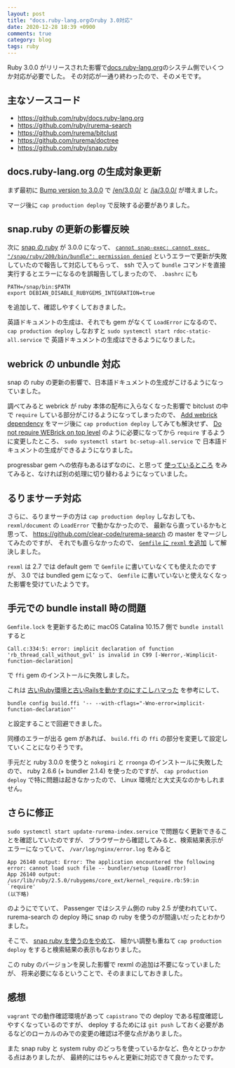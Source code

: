 ```yaml
---
layout: post
title: "docs.ruby-lang.orgのruby 3.0対応"
date: 2020-12-28 18:39 +0900
comments: true
category: blog
tags: ruby
---
```

Ruby 3.0.0 がリリースされた影響で[docs.ruby-lang.org](https://docs.ruby-lang.org/)のシステム側でいくつか対応が必要でした。
その対応が一通り終わったので、そのメモです。

<!--more-->

## 主なソースコード

- <https://github.com/ruby/docs.ruby-lang.org>
- <https://github.com/ruby/rurema-search>
- <https://github.com/rurema/bitclust>
- <https://github.com/rurema/doctree>
- <https://github.com/ruby/snap.ruby>

## docs.ruby-lang.org の生成対象更新

まず最初に
[Bump version to 3.0.0](https://github.com/ruby/docs.ruby-lang.org/commit/360bff5327c527270a9ef228cea25f1bf68ed541)
で [/en/3.0.0/](https://docs.ruby-lang.org/en/3.0.0/) と [/ja/3.0.0/](https://docs.ruby-lang.org/ja/3.0.0/) が増えました。

マージ後に `cap production deploy` で反映する必要がありました。

## snap.ruby の更新の影響反映

次に [snap の ruby](https://snapcraft.io/ruby) が 3.0.0 になって、
[`cannot snap-exec: cannot exec "/snap/ruby/200/bin/bundle": permission denied`](https://github.com/ruby/snap.ruby/issues/23)
というエラーで更新が失敗していたので報告して対応してもらって、
ssh で入って `bundle` コマンドを直接実行するとエラーになるのを誤報告してしまったので、
`.bashrc` にも

```
PATH=/snap/bin:$PATH
export DEBIAN_DISABLE_RUBYGEMS_INTEGRATION=true
```

を追加して、確認しやすくしておきました。

英語ドキュメントの生成は、それでも gem がなくて `LoadError` になるので、
`cap production deploy` しなおすと
`sudo systemctl start rdoc-static-all.service` で
英語ドキュメントの生成はできるようになりました。

## webrick の unbundle 対応

snap の ruby の更新の影響で、日本語ドキュメントの生成がこけるようになっていました。

調べてみると webrick が ruby 本体の配布に入らなくなった影響で bitclust の中で `require` している部分がこけるようになってしまったので、
[Add webrick dependency](https://github.com/rurema/bitclust/commit/7294bb17532dae206ba91506d56a2ae8a5af4ab7)
をマージ後に `cap production deploy` してみても解決せず、
[Do not require WEBrick on top level](https://github.com/rurema/bitclust/commit/0301375c20eb8c81fd7820c9b08af4f64a0b94fa)
のように必要になってから `require` するように変更したところ、
`sudo systemctl start bc-setup-all.service` で
日本語ドキュメントの生成ができるようになりました。

progressbar gem への依存もあるはずなのに、と思って
[使っているところ](https://github.com/rurema/bitclust/blob/35aabd6daa5d1096470f308f292a1e73e3636c11/lib/bitclust/progress_bar.rb)
をみてみると、なければ別の処理に切り替わるようになっていました。

## るりまサーチ対応

さらに、るりまサーチの方は `cap production deploy` しなおしても、
`rexml/document` の `LoadError` で動かなかったので、
最新なら直っているかもと思って、
<https://github.com/clear-code/rurema-search>
の master をマージしてみたのですが、
それでも直らなかったので、
[`Gemfile` に `rexml` を追加](https://github.com/ruby/rurema-search/commit/0456a7364e94877aefea1ae098d7d1b3e83a740a)
して解決しました。

`rexml` は 2.7 では default gem で `Gemfile` に書いていなくても使えたのですが、
3.0 では bundled gem になって、
`Gemfile` に書いていないと使えなくなった影響を受けていたようです。

## 手元での bundle install 時の問題

`Gemfile.lock` を更新するために macOS Catalina 10.15.7 側で `bundle install` すると

```
Call.c:334:5: error: implicit declaration of function 'rb_thread_call_without_gvl' is invalid in C99 [-Werror,-Wimplicit-function-declaration]
```

で `ffi` gem のインストールに失敗しました。

これは
[古いRuby環境と古いRailsを動かすのにすこしハマった](https://qiita.com/Masato-I/items/6bafab572afc7cef2108)
を参考にして、

```
bundle config build.ffi '-- --with-cflags="-Wno-error=implicit-function-declaration"'
```

と設定することで回避できました。

同様のエラーが出る gem があれば、 `build.ffi` の `ffi` の部分を変更して設定していくことになりそうです。

手元だと ruby 3.0.0 を使うと `nokogiri` と `rroonga` のインストールに失敗したので、
ruby 2.6.6 (+ bundler 2.1.4) を使ったのですが、
`cap production deploy` で特に問題は起きなかったので、
Linux 環境だと大丈夫なのかもしれません。

## さらに修正

`sudo systemctl start update-rurema-index.service`
で問題なく更新できることを確認していたのですが、
ブラウザーから確認してみると、検索結果表示がエラーになっていて、
`/var/log/nginx/error.log` をみると

```
App 26140 output: Error: The application encountered the following error: cannot load such file -- bundler/setup (LoadError)
App 26140 output:     /usr/lib/ruby/2.5.0/rubygems/core_ext/kernel_require.rb:59:in `require'
(以下略)
```

のようにでていて、
Passenger ではシステム側の ruby 2.5 が使われていて、
rurema-search の deploy 時に snap の ruby を使うのが間違いだったとわかりました。

そこで、
[snap ruby を使うのをやめて](https://github.com/ruby/rurema-search/commit/127eb01f47c5a21ebe8730ca57c546c5bf2bb7a0)、
細かい調整も重ねて `cap production deploy` をすると検索結果の表示もなおりました。

この ruby のバージョンを戻した影響で rexml の追加は不要になっていましたが、
将来必要になるということで、そのままにしておきました。

## 感想

`vagrant` での動作確認環境があって `capistrano` での deploy である程度確認しやすくなっているのですが、
deploy するためには `git push` しておく必要があるなどのローカルのみでの変更の確認は不便な点がありました。

また snap ruby と system ruby のどっちを使っているかなど、色々とひっかかる点はありましたが、
最終的にはちゃんと更新に対応できて良かったです。
